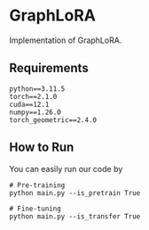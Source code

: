 # GraphLoRA
Implementation of GraphLoRA.

## Requirements
```
python==3.11.5
torch==2.1.0
cuda==12.1
numpy==1.26.0
torch_geometric==2.4.0
```

## How to Run
You can easily run our code by

```
# Pre-training
python main.py --is_pretrain True

# Fine-tuning
python main.py --is_transfer True
```